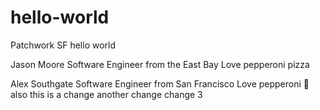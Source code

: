 hello-world
===========

Patchwork SF hello world

Jason Moore
Software Engineer from the East Bay
Love pepperoni pizza

Alex Southgate
Software Engineer from San Francisco
Love pepperoni :pizza: also
this is a change
another change
change 3
